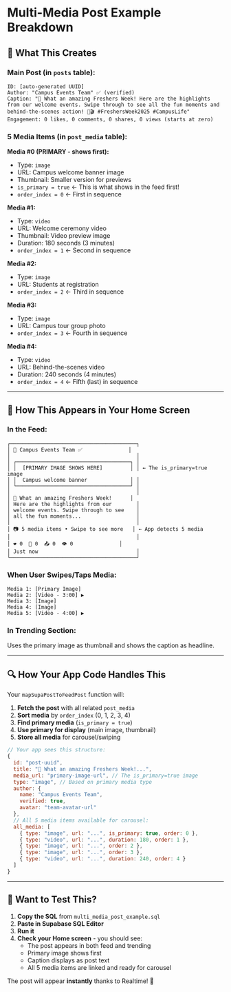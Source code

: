# Multi-Media Post Example Breakdown

## 📱 What This Creates

### **Main Post (in `posts` table):**
```
ID: [auto-generated UUID]
Author: "Campus Events Team" ✅ (verified)
Caption: "🎉 What an amazing Freshers Week! Here are the highlights from our welcome events. Swipe through to see all the fun moments and behind-the-scenes action! 📸🎬 #FreshersWeek2025 #CampusLife"
Engagement: 0 likes, 0 comments, 0 shares, 0 views (starts at zero)
```

### **5 Media Items (in `post_media` table):**

**Media #0 (PRIMARY - shows first):**
- Type: `image`
- URL: Campus welcome banner image
- Thumbnail: Smaller version for previews
- `is_primary = true` ← This is what shows in the feed first!
- `order_index = 0` ← First in sequence

**Media #1:**
- Type: `video` 
- URL: Welcome ceremony video
- Thumbnail: Video preview image
- Duration: 180 seconds (3 minutes)
- `order_index = 1` ← Second in sequence

**Media #2:**
- Type: `image`
- URL: Students at registration
- `order_index = 2` ← Third in sequence

**Media #3:**
- Type: `image` 
- URL: Campus tour group photo
- `order_index = 3` ← Fourth in sequence

**Media #4:**
- Type: `video`
- URL: Behind-the-scenes video
- Duration: 240 seconds (4 minutes)
- `order_index = 4` ← Fifth (last) in sequence

---

## 📱 How This Appears in Your Home Screen

### **In the Feed:**
```
┌─────────────────────────────────────────┐
│ 👤 Campus Events Team ✅               │
│                                         │
│ ┌─────────────────────────────────────┐ │
│ │  [PRIMARY IMAGE SHOWS HERE]         │ │ ← The is_primary=true image
│ │  Campus welcome banner              │ │
│ └─────────────────────────────────────┘ │
│                                         │
│ 🎉 What an amazing Freshers Week!      │
│ Here are the highlights from our        │
│ welcome events. Swipe through to see    │
│ all the fun moments...                  │
│                                         │
│ 📷 5 media items • Swipe to see more   │ ← App detects 5 media
│                                         │
│ ❤️ 0  💬 0  📤 0  👁️ 0               │
│ Just now                                │
└─────────────────────────────────────────┘
```

### **When User Swipes/Taps Media:**
```
Media 1: [Primary Image] 
Media 2: [Video - 3:00] ▶️
Media 3: [Image]
Media 4: [Image] 
Media 5: [Video - 4:00] ▶️
```

### **In Trending Section:**
Uses the primary image as thumbnail and shows the caption as headline.

---

## 🔍 How Your App Code Handles This

Your `mapSupaPostToFeedPost` function will:

1. **Fetch the post** with all related `post_media`
2. **Sort media** by `order_index` (0, 1, 2, 3, 4)
3. **Find primary media** (`is_primary = true`) 
4. **Use primary for display** (main image, thumbnail)
5. **Store all media** for carousel/swiping

```javascript
// Your app sees this structure:
{
  id: "post-uuid",
  title: "🎉 What an amazing Freshers Week!...",
  media_url: "primary-image-url", // The is_primary=true image
  type: "image", // Based on primary media type
  author: {
    name: "Campus Events Team",
    verified: true,
    avatar: "team-avatar-url"
  },
  // All 5 media items available for carousel:
  all_media: [
    { type: "image", url: "...", is_primary: true, order: 0 },
    { type: "video", url: "...", duration: 180, order: 1 },
    { type: "image", url: "...", order: 2 },
    { type: "image", url: "...", order: 3 },
    { type: "video", url: "...", duration: 240, order: 4 }
  ]
}
```

---

## 🚀 Want to Test This?

1. **Copy the SQL** from `multi_media_post_example.sql`
2. **Paste in Supabase SQL Editor**
3. **Run it**
4. **Check your Home screen** - you should see:
   - The post appears in both feed and trending
   - Primary image shows first
   - Caption displays as post text
   - All 5 media items are linked and ready for carousel

The post will appear **instantly** thanks to Realtime! 🎉